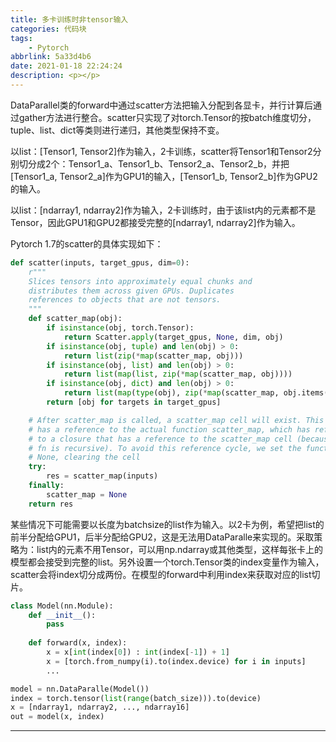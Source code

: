 ```yaml
---
title: 多卡训练时非tensor输入
categories: 代码块
tags:
    - Pytorch
abbrlink: 5a33d4b6
date: 2021-01-18 22:24:24
description: <p></p>
---
```


DataParallel类的forward中通过scatter方法把输入分配到各显卡，并行计算后通过gather方法进行整合。scatter只实现了对torch.Tensor的按batch维度切分，tuple、list、dict等类则进行递归，其他类型保持不变。

以list：[Tensor1, Tensor2]作为输入，2卡训练，scatter将Tensor1和Tensor2分别切分成2个：Tensor1_a、Tensor1_b、Tensor2_a、Tensor2_b，并把[Tensor1_a, Tensor2_a]作为GPU1的输入，[Tensor1_b, Tensor2_b]作为GPU2的输入。

以list：[ndarray1, ndarray2]作为输入，2卡训练时，由于该list内的元素都不是Tensor，因此GPU1和GPU2都接受完整的[ndarray1, ndarray2]作为输入。

Pytorch 1.7的scatter的具体实现如下：

```Python
def scatter(inputs, target_gpus, dim=0):
    r"""
    Slices tensors into approximately equal chunks and
    distributes them across given GPUs. Duplicates
    references to objects that are not tensors.
    """
    def scatter_map(obj):
        if isinstance(obj, torch.Tensor):
            return Scatter.apply(target_gpus, None, dim, obj)
        if isinstance(obj, tuple) and len(obj) > 0:
            return list(zip(*map(scatter_map, obj)))
        if isinstance(obj, list) and len(obj) > 0:
            return list(map(list, zip(*map(scatter_map, obj))))
        if isinstance(obj, dict) and len(obj) > 0:
            return list(map(type(obj), zip(*map(scatter_map, obj.items()))))
        return [obj for targets in target_gpus]

    # After scatter_map is called, a scatter_map cell will exist. This cell
    # has a reference to the actual function scatter_map, which has references
    # to a closure that has a reference to the scatter_map cell (because the
    # fn is recursive). To avoid this reference cycle, we set the function to
    # None, clearing the cell
    try:
        res = scatter_map(inputs)
    finally:
        scatter_map = None
    return res
```

某些情况下可能需要以长度为batchsize的list作为输入。以2卡为例，希望把list的前半分配给GPU1，后半分配给GPU2，这是无法用DataParalle来实现的。采取策略为：list内的元素不用Tensor，可以用np.ndarray或其他类型，这样每张卡上的模型都会接受到完整的list。另外设置一个torch.Tensor类的index变量作为输入，scatter会将index切分成两份。在模型的forward中利用index来获取对应的list切片。

```python
class Model(nn.Module):
    def __init__():
        pass
    
    def forward(x, index):
        x = x[int(index[0]) : int(index[-1]) + 1]
        x = [torch.from_numpy(i).to(index.device) for i in inputs]
        ...

model = nn.DataParalle(Model())
index = torch.tensor(list(range(batch_size))).to(device)
x = [ndarray1, ndarray2, ..., ndarray16]
out = model(x, index)
```

---


